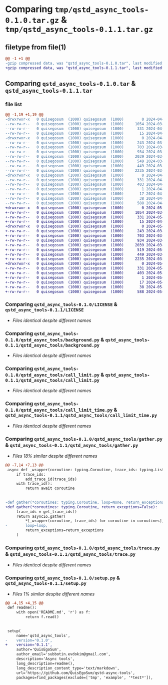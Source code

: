 # Comparing `tmp/qstd_async_tools-0.1.0.tar.gz` & `tmp/qstd_async_tools-0.1.1.tar.gz`

## filetype from file(1)

```diff
@@ -1 +1 @@
-gzip compressed data, was "qstd_async_tools-0.1.0.tar", last modified: Sun Apr  7 17:46:10 2024, max compression
+gzip compressed data, was "qstd_async_tools-0.1.1.tar", last modified: Sun May  5 15:22:11 2024, max compression
```

## Comparing `qstd_async_tools-0.1.0.tar` & `qstd_async_tools-0.1.1.tar`

### file list

```diff
@@ -1,19 +1,19 @@
-drwxrwxr-x   0 quisegosum  (1000) quisegosum  (1000)        0 2024-04-07 17:46:10.119601 qstd_async_tools-0.1.0/
--rw-rw-r--   0 quisegosum  (1000) quisegosum  (1000)     1054 2024-03-24 20:15:12.000000 qstd_async_tools-0.1.0/LICENSE
--rw-rw-r--   0 quisegosum  (1000) quisegosum  (1000)      331 2024-04-07 17:46:10.119601 qstd_async_tools-0.1.0/PKG-INFO
--rw-rw-r--   0 quisegosum  (1000) quisegosum  (1000)       15 2024-04-07 17:45:38.000000 qstd_async_tools-0.1.0/README.md
-drwxrwxr-x   0 quisegosum  (1000) quisegosum  (1000)        0 2024-04-07 17:46:10.119601 qstd_async_tools-0.1.0/qstd_async_tools/
--rw-rw-r--   0 quisegosum  (1000) quisegosum  (1000)      243 2024-03-30 12:24:10.000000 qstd_async_tools-0.1.0/qstd_async_tools/__init__.py
--rw-rw-r--   0 quisegosum  (1000) quisegosum  (1000)      703 2024-03-31 08:08:21.000000 qstd_async_tools-0.1.0/qstd_async_tools/background.py
--rw-rw-r--   0 quisegosum  (1000) quisegosum  (1000)      934 2024-03-30 11:50:48.000000 qstd_async_tools-0.1.0/qstd_async_tools/call_limit.py
--rw-rw-r--   0 quisegosum  (1000) quisegosum  (1000)     2039 2024-03-30 11:50:31.000000 qstd_async_tools-0.1.0/qstd_async_tools/call_limit_time.py
--rw-rw-r--   0 quisegosum  (1000) quisegosum  (1000)      549 2024-03-30 11:52:08.000000 qstd_async_tools-0.1.0/qstd_async_tools/gather.py
--rw-rw-r--   0 quisegosum  (1000) quisegosum  (1000)      449 2024-03-30 12:23:32.000000 qstd_async_tools-0.1.0/qstd_async_tools/shield.py
--rw-rw-r--   0 quisegosum  (1000) quisegosum  (1000)     2235 2024-03-31 08:16:14.000000 qstd_async_tools-0.1.0/qstd_async_tools/trace.py
-drwxrwxr-x   0 quisegosum  (1000) quisegosum  (1000)        0 2024-04-07 17:46:10.119601 qstd_async_tools-0.1.0/qstd_async_tools.egg-info/
--rw-rw-r--   0 quisegosum  (1000) quisegosum  (1000)      331 2024-04-07 17:46:10.000000 qstd_async_tools-0.1.0/qstd_async_tools.egg-info/PKG-INFO
--rw-rw-r--   0 quisegosum  (1000) quisegosum  (1000)      403 2024-04-07 17:46:10.000000 qstd_async_tools-0.1.0/qstd_async_tools.egg-info/SOURCES.txt
--rw-rw-r--   0 quisegosum  (1000) quisegosum  (1000)        1 2024-04-07 17:46:10.000000 qstd_async_tools-0.1.0/qstd_async_tools.egg-info/dependency_links.txt
--rw-rw-r--   0 quisegosum  (1000) quisegosum  (1000)       17 2024-04-07 17:46:10.000000 qstd_async_tools-0.1.0/qstd_async_tools.egg-info/top_level.txt
--rw-rw-r--   0 quisegosum  (1000) quisegosum  (1000)       38 2024-04-07 17:46:10.119601 qstd_async_tools-0.1.0/setup.cfg
--rw-rw-r--   0 quisegosum  (1000) quisegosum  (1000)      588 2024-04-07 17:45:49.000000 qstd_async_tools-0.1.0/setup.py
+drwxrwxr-x   0 quisegosum  (1000) quisegosum  (1000)        0 2024-05-05 15:22:11.306490 qstd_async_tools-0.1.1/
+-rw-rw-r--   0 quisegosum  (1000) quisegosum  (1000)     1054 2024-03-24 20:15:12.000000 qstd_async_tools-0.1.1/LICENSE
+-rw-rw-r--   0 quisegosum  (1000) quisegosum  (1000)      331 2024-05-05 15:22:11.306490 qstd_async_tools-0.1.1/PKG-INFO
+-rw-rw-r--   0 quisegosum  (1000) quisegosum  (1000)       15 2024-04-07 17:45:38.000000 qstd_async_tools-0.1.1/README.md
+drwxrwxr-x   0 quisegosum  (1000) quisegosum  (1000)        0 2024-05-05 15:22:11.306490 qstd_async_tools-0.1.1/qstd_async_tools/
+-rw-rw-r--   0 quisegosum  (1000) quisegosum  (1000)      243 2024-03-30 12:24:10.000000 qstd_async_tools-0.1.1/qstd_async_tools/__init__.py
+-rw-rw-r--   0 quisegosum  (1000) quisegosum  (1000)      703 2024-03-31 08:08:21.000000 qstd_async_tools-0.1.1/qstd_async_tools/background.py
+-rw-rw-r--   0 quisegosum  (1000) quisegosum  (1000)      934 2024-03-30 11:50:48.000000 qstd_async_tools-0.1.1/qstd_async_tools/call_limit.py
+-rw-rw-r--   0 quisegosum  (1000) quisegosum  (1000)     2039 2024-03-30 11:50:31.000000 qstd_async_tools-0.1.1/qstd_async_tools/call_limit_time.py
+-rw-rw-r--   0 quisegosum  (1000) quisegosum  (1000)      519 2024-05-05 15:20:51.000000 qstd_async_tools-0.1.1/qstd_async_tools/gather.py
+-rw-rw-r--   0 quisegosum  (1000) quisegosum  (1000)      449 2024-03-30 12:23:32.000000 qstd_async_tools-0.1.1/qstd_async_tools/shield.py
+-rw-rw-r--   0 quisegosum  (1000) quisegosum  (1000)     2235 2024-03-31 08:16:14.000000 qstd_async_tools-0.1.1/qstd_async_tools/trace.py
+drwxrwxr-x   0 quisegosum  (1000) quisegosum  (1000)        0 2024-05-05 15:22:11.306490 qstd_async_tools-0.1.1/qstd_async_tools.egg-info/
+-rw-rw-r--   0 quisegosum  (1000) quisegosum  (1000)      331 2024-05-05 15:22:11.000000 qstd_async_tools-0.1.1/qstd_async_tools.egg-info/PKG-INFO
+-rw-rw-r--   0 quisegosum  (1000) quisegosum  (1000)      403 2024-05-05 15:22:11.000000 qstd_async_tools-0.1.1/qstd_async_tools.egg-info/SOURCES.txt
+-rw-rw-r--   0 quisegosum  (1000) quisegosum  (1000)        1 2024-05-05 15:22:11.000000 qstd_async_tools-0.1.1/qstd_async_tools.egg-info/dependency_links.txt
+-rw-rw-r--   0 quisegosum  (1000) quisegosum  (1000)       17 2024-05-05 15:22:11.000000 qstd_async_tools-0.1.1/qstd_async_tools.egg-info/top_level.txt
+-rw-rw-r--   0 quisegosum  (1000) quisegosum  (1000)       38 2024-05-05 15:22:11.306490 qstd_async_tools-0.1.1/setup.cfg
+-rw-rw-r--   0 quisegosum  (1000) quisegosum  (1000)      588 2024-05-05 15:21:44.000000 qstd_async_tools-0.1.1/setup.py
```

### Comparing `qstd_async_tools-0.1.0/LICENSE` & `qstd_async_tools-0.1.1/LICENSE`

 * *Files identical despite different names*

### Comparing `qstd_async_tools-0.1.0/qstd_async_tools/background.py` & `qstd_async_tools-0.1.1/qstd_async_tools/background.py`

 * *Files identical despite different names*

### Comparing `qstd_async_tools-0.1.0/qstd_async_tools/call_limit.py` & `qstd_async_tools-0.1.1/qstd_async_tools/call_limit.py`

 * *Files identical despite different names*

### Comparing `qstd_async_tools-0.1.0/qstd_async_tools/call_limit_time.py` & `qstd_async_tools-0.1.1/qstd_async_tools/call_limit_time.py`

 * *Files identical despite different names*

### Comparing `qstd_async_tools-0.1.0/qstd_async_tools/gather.py` & `qstd_async_tools-0.1.1/qstd_async_tools/gather.py`

 * *Files 18% similar despite different names*

```diff
@@ -7,14 +7,13 @@
 async def _wrapper(coroutine: typing.Coroutine, trace_ids: typing.List[str]):
     if trace_ids:
         add_trace_id(trace_ids)
     with trace_id():
         return await coroutine
 
 
-def gather(*coroutines: typing.Coroutine, loop=None, return_exceptions=False):
+def gather(*coroutines: typing.Coroutine, return_exceptions=False):
     trace_ids = get_trace_ids()
     return asyncio.gather(
         *[_wrapper(coroutine, trace_ids) for coroutine in coroutines],
-        loop=loop,
         return_exceptions=return_exceptions
     )
```

### Comparing `qstd_async_tools-0.1.0/qstd_async_tools/trace.py` & `qstd_async_tools-0.1.1/qstd_async_tools/trace.py`

 * *Files identical despite different names*

### Comparing `qstd_async_tools-0.1.0/setup.py` & `qstd_async_tools-0.1.1/setup.py`

 * *Files 1% similar despite different names*

```diff
@@ -4,15 +4,15 @@
 def readme():
     with open('README.md', 'r') as f:
         return f.read()
 
 
 setup(
     name='qstd_async_tools',
-    version='0.1.0',
+    version='0.1.1',
     author='QuisEgoSum',
     author_email='subbotin.evdokim@gmail.com',
     description='Async tools',
     long_description=readme(),
     long_description_content_type='text/markdown',
     url='https://github.com/QuisEgoSum/qstd-async-tools',
     packages=find_packages(exclude=['tmp', 'example', '*test*']),
```

